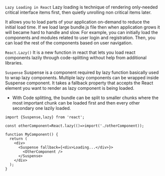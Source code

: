 `Lazy Loading in React`
Lazy loading is technique of rendering only-needed critical interface items first, then quietly unrolling non critical items later.

It allows you to load parts of your application on-demand to reduce the initial load time.
If we load large bundle.js file then when application grows it will became hard to handle and slow.
For example, you can initially load the components and modules related to user login and registration. Then, you can load the rest of the components based on user navigation.

`React.Lazy()`
It is a new function in react that lets you load react components lazily through code-splitting without help from additional libraries.

`Suspense`
Suspense is a component required by lazy function basically used to wrap lazy components.
Multiple lazy components can be wrapped inside Suspense component.
It takes a fallback property that accepts the React element you want to render as lazy component is being loaded.

- With Code splitting, the bundle can be split to smaller chunks where the most important chunk can be loaded first and then every other secondary one lazily loaded.

```
import {Suspense,lazy} from 'react';

const otherComponent=React.lazy(()=>import('./otherComponent));

function MyComponent() {
  return (
    <div>
      <Suspense fallback={<div>Loading...</div>}>
        <OtherComponent />
      </Suspense>
    </div>
  );
}

```
